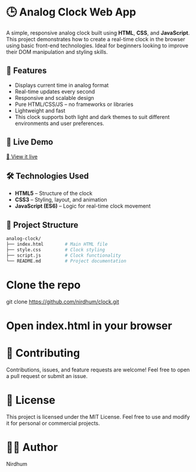 # 🕒 Analog Clock Web App

A simple, responsive analog clock built using **HTML**, **CSS**, and **JavaScript**. This project demonstrates how to create a real-time clock in the browser using basic front-end technologies. Ideal for beginners looking to improve their DOM manipulation and styling skills.

## 🌟 Features

- Displays current time in analog format
- Real-time updates every second
- Responsive and scalable design
- Pure HTML/CSS/JS – no frameworks or libraries
- Lightweight and fast
- This clock supports both light and dark themes to suit different environments and user preferences.

## 🚀 Live Demo

[🔗 View it live](https://nirdhum.github.io/clock/)

## 🛠️ Technologies Used

- **HTML5** – Structure of the clock
- **CSS3** – Styling, layout, and animation
- **JavaScript (ES6)** – Logic for real-time clock movement

## 📁 Project Structure

```bash
analog-clock/
├── index.html        # Main HTML file
├── style.css         # Clock styling
├── script.js         # Clock functionality
└── README.md         # Project documentation
```

# Clone the repo

git clone https://github.com/nirdhum/clock.git

# Open index.html in your browser

# 🙌 Contributing

Contributions, issues, and feature requests are welcome!
Feel free to open a pull request or submit an issue.

# 📄 License

This project is licensed under the MIT License.
Feel free to use and modify it for personal or commercial projects.

# 👨‍💻 Author

Nirdhum
